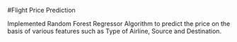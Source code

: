 #Flight Price Prediction 

Implemented Random Forest Regressor Algorithm to predict the price on the basis of various features such as Type of Airline, Source and Destination.

